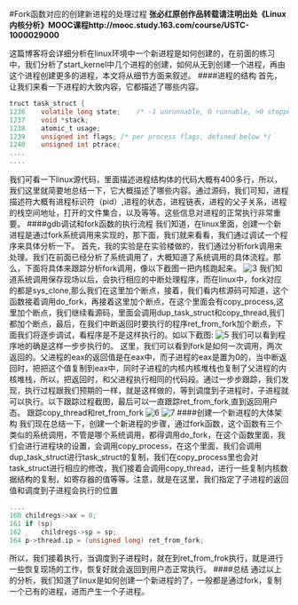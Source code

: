 #Fork函数对应的创建新进程的处理过程
**张必红原创作品转载请注明出处《Linux内核分析》MOOC课程http://mooc.study.163.com/course/USTC-1000029000**

这篇博客将会详细分析在linux环境中一个新进程是如何创建的，在前面的练习中，我们分析了start_kernel中几个进程的创建，如何从无到创建一个进程，再由这个进程创建更多的进程，本文将从细节方面来叙述。
####进程的结构
首先，让我们来看一下进程的大致内容，它都描述了哪些内容。
``` C
truct task_struct {
1236	volatile long state;	/* -1 unrunnable, 0 runnable, >0 stopped */
1237	void *stack;
1238	atomic_t usage;
1239	unsigned int flags;	/* per process flags, defined below */
1240	unsigned int ptrace;
....
....
```
我们可看一下linux源代码，里面描述进程结构体的代码大概有400多行，所以，我们这里就简要地总结一下，它大概描述了哪些内容。通过源码，我们可知，进程描述符大概有进程标识符（pid）,进程的状态，进程链表，进程的父子关系，进程的栈空间地址，打开的文件集合，以及等等。这些信息对进程的正常执行非常重要。
####gdb调试和fork函数的执行流程
我们知道，在linux里面，创建一个新进程是通过fork系统调用来实现的，那下面，我们就来看看，我们通过调试一个程序来具体分析一下。
首先，我的实验是在实验楼做的，我们通过分析fork调用来处理。我们在前面已经分析了系统调用了，大概知道了系统调用的具体流程。那么，下面将具体来跟踪分析fork调用，像以下截图一把内核跑起来。
![3](https://github.com/zbh24/LinuxCourseBlog/blob/master/fork/3.png)
我们知道系统调用保存现场以后，会执行相应的中断处理程序，而在linux中，fork对应的都是sys_clone,那么我们在这里加个断点，接着，我们看内核源码可知道，这个函数接着调用do_fork，再接着这里加个断点，在这个里面会有copy_process,这里加个断点，我们继续看源码，里面会调用dup_task_struct和copy_thread,我们都加个断点，最后，在我们中断返回时要执行的程序ret_from_fork加个断点，下面我们将逐步调试，看程序是不是这样执行的。如以下截图:
![5](https://github.com/zbh24/LinuxCourseBlog/blob/master/fork/5.png)
我们可以看到程序地的确是这样一步步执行的。
这里，我们可以看到fork是如何一次调用，两次返回的。父进程的eax的返回值是在eax中，而子进程的eax是置为0的，当中断返回时，把把这个值复制到eax中，同时子进程的内核内核堆栈也复制了父进程的内核堆栈，所以，把返回时，和父进程执行相同的代码段。通过一步步跟踪，我们发现，执行过程跟我们预期的一样，就是这样做的，等到调度到子进程时，子进程就可以执行。以下跟踪过程截图，最后可以一直跟踪ret_from_fork,直到返回用户态。
跟踪copy_thread和ret_from_fork
![6](https://github.com/zbh24/LinuxCourseBlog/blob/master/fork/6.png)
![7](https://github.com/zbh24/LinuxCourseBlog/blob/master/fork/7.png)
####创建一个新进程的大体架构
我们现在总结一下，创建一个新进程的步骤，通过fork函数，这个函数有三个类似的系统调用，不管是哪个系统调用，都得调用do_fork，在这个函数里面，我们会进行进程块的设置，会调用copy_process，在这个里面，我们会调用dup_task_struct进行task_struct的复制，我们在copy_process里也会对task_struct进行相应的修改，我们接着会调用copy_thread，进行一些复制内核数据结构的复制，如寄存器的值等等。注意，就是在这里，我们指定了子进程的返回值和调度到子进程会执行的位置
``` C
....
160	childregs->ax = 0;
161	if (sp)
162		childregs->sp = sp;
164	p->thread.ip = (unsigned long) ret_from_fork;
```
所以，我们接着执行，当调度到子进程时，就在到ret_from_frok执行，就是进行一些恢复现场的工作，恢复好就会返回到用户态正常执行。
####总结
通过以上的分析，我们知道了linux是如何创建一个新进程的了，一般都是通过fork，复制一个已有的进程，进而产生一个子进程。
